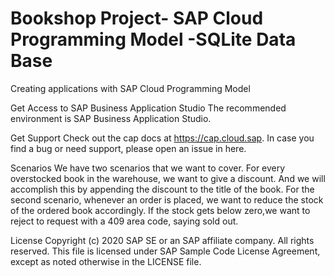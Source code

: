 # Bookshop Project- SAP Cloud Programming Model -SQLite Data Base
Creating applications with SAP Cloud Programming Model

Get Access to SAP Business Application Studio
The recommended environment is SAP Business Application Studio.

Get Support
Check out the cap docs at https://cap.cloud.sap.
In case you find a bug or need support, please open an issue in here.

Scenarios
We have two scenarios that we want to cover. For every overstocked book in the warehouse, we want to give a discount. And we will accomplish this by appending the discount to the title of the book. For the second scenario, whenever an order is placed, we want to reduce the stock of the ordered book accordingly. If the stock gets below zero,we want to reject to request with a 409 area code, saying sold out.

License
Copyright (c) 2020 SAP SE or an SAP affiliate company. All rights reserved. This file is licensed under SAP Sample Code License Agreement, except as noted otherwise in the LICENSE file.
